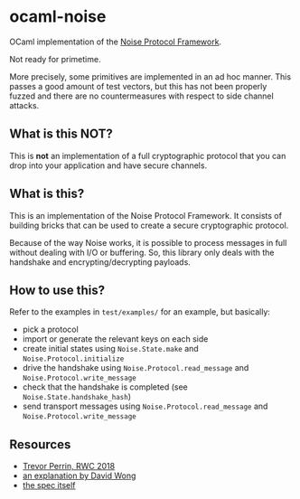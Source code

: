 ocaml-noise
===========

OCaml implementation of the [Noise Protocol
Framework](https://noiseprotocol.org/).

Not ready for primetime.

More precisely, some primitives are implemented in an ad hoc manner. This passes
a good amount of test vectors, but this has not been properly fuzzed and there
are no countermeasures with respect to side channel attacks.

What is this NOT?
-----------------

This is **not** an implementation of a full cryptographic protocol that you can
drop into your application and have secure channels.

What is this?
-------------

This is an implementation of the Noise Protocol Framework. It consists of
building bricks that can be used to create a secure cryptographic protocol.

Because of the way Noise works, it is possible to process messages in full
without dealing with I/O or buffering. So, this library only deals with the
handshake and encrypting/decrypting payloads.

How to use this?
----------------

Refer to the examples in `test/examples/` for an example, but basically:

- pick a protocol
- import or generate the relevant keys on each side
- create initial states using `Noise.State.make` and
  `Noise.Protocol.initialize`
- drive the handshake using `Noise.Protocol.read_message` and
  `Noise.Protocol.write_message`
- check that the handshake is completed (see `Noise.State.handshake_hash`)
- send transport messages using `Noise.Protocol.read_message` and
  `Noise.Protocol.write_message`

Resources
---------

- [Trevor Perrin, RWC 2018](https://www.youtube.com/watch?v=3gipxdJ22iM)
- [an explanation by David Wong](https://www.youtube.com/watch?v=ceGTgqypwnQ)
- [the spec itself](https://noiseprotocol.org/noise.html)
